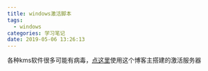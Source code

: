 ```yaml
---
title: windows激活脚本
tags:
  - windows
categories: 学习笔记
date: 2019-05-06 13:26:13
---
```


各种kms软件很多可能有病毒，[点这里][1]使用这个博客主搭建的激活服务器


  [1]: http://kms.cangshui.net
  
